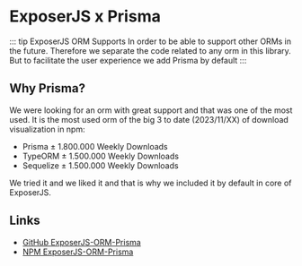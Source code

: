 # ExposerJS x Prisma

::: tip ExposerJS ORM Supports
In order to be able to support other ORMs in the future.
Therefore we separate the code related to any orm in this library.
But to facilitate the user experience we add Prisma by default
:::

## Why Prisma?

We were looking for an orm with great support and that was one of the most used.
It is the most used orm of the big 3 to date (2023/11/XX) of download visualization in npm:

- Prisma ± 1.800.000 Weekly Downloads
- TypeORM ± 1.500.000 Weekly Downloads
- Sequelize ± 1.500.000 Weekly Downloads

We tried it and we liked it and that is why we included it by default in core of ExposerJS.

## Links

- [GitHub ExposerJS-ORM-Prisma](https://github.com/alexmorenograu/exposerjs-orm-prisma)
- [NPM ExposerJS-ORM-Prisma](https://www.npmjs.com/package/exposerjs-orm-prisma)
